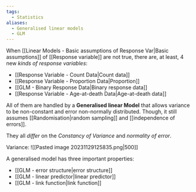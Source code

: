 ```yaml
---
tags:
  - Statistics
aliases:
  - Generalised linear models
  - GLM
---
```

When [[Linear Models - Basic assumptions of Response Var|Basic assumptions]] of [[Response variable]] are not true, there are, at least, 4 new *kinds of response variables*:
- [[Response Variable - Count Data|Count data]]
- [[Response Variable - Proportion Data|Proportion]]
- [[GLM - Binary Response Data|Binary response data]]
- [[Response Variable - Age-at-death Data|Age-at-death data]]

All of them are handled by a **Generalised linear Model** that allows variance to be non-constant and error non-normally distributed. Though, it still assumes [[Randomisation|random sampling]] and [[independence of errors]].

They all *differ* on the *Constancy of Variance* and *normality of error*.

Variance:
![[Pasted image 20231129125835.png|500]]

A generalised model has three important properties:
- [[GLM - error structure|error structure]]
- [[GLM - linear predictor|linear predictor]]
- [[GLM - link function|link function]]